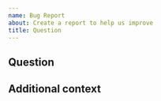 ```yaml
---
name: Bug Report
about: Create a report to help us improve
title: Question
---
```


<!--- Provide a general summary of the issue in the Title above -->

## Question
<!--- Provide your detailed question here -->

## Additional context
<!--- Optional: supply any additional context on what you are trying to do -->
